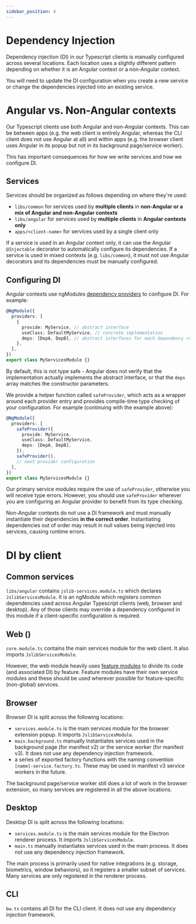 ```yaml
---
sidebar_position: 4
---
```


# Dependency Injection

Dependency injection (DI) in our Typescript clients is manually configured across several locations.
Each location uses a slightly different pattern depending on whether it is an Angular context or a
non-Angular context.

You will need to update the DI configuration when you create a new service or change the
dependencies injected into an existing service.

# Angular vs. Non-Angular contexts

Our Typescript clients use both Angular and non-Angular contexts. This can be between apps (e.g. the
web client is entirely Angular, whereas the CLI client does not use Angular at all) and within apps
(e.g. the browser client uses Angular in its popup but not in its background page/service worker).

This has important consequences for how we write services and how we configure DI.

## Services

Services should be organized as follows depending on where they're used:

- `libs/common` for services used by **multiple clients** in **non-Angular or a mix of Angular and
  non-Angular contexts**
- `libs/angular` for services used by **multiple clients** in **Angular contexts only**
- `apps/<client-name>` for services used by a single client only

If a service is used in an Angular context only, it can use the Angular `@Injectable` decorator to
automatically configure its dependencies. If a service is used in mixed contexts (e.g.
`libs/common`), it must not use Angular decorators and its dependencies must be manually configured.

## Configuring DI

Angular contexts use ngModules
[dependency providers](https://angular.io/guide/dependency-injection-providers) to configure DI. For
example:

```ts
@NgModule({
  providers: [
    {
      provide: MyService, // abstract interface
      useClass: DefaultMyService, // concrete implementation
      deps: [DepA, DepB], // abstract interfaces for each dependency required by the DefaultMyService constructor
    },
  ],
})
export class MyServicesModule {}
```

By default, this is not type safe - Angular does not verify that the implementation actually
implements the abstract interface, or that the `deps` array matches the constructor parameters.

We provide a helper function called `safeProvider`, which acts as a wrapper around each provider
entry and provides compile-time type checking of your configuration. For example (continuing with
the example above):

```ts
@NgModule({
  providers: [
    safeProvider({
      provide: MyService,
      useClass: DefaultMyService,
      deps: [DepA, DepB],
    }),
    safeProvider(),
    // next provider configuration
  ],
})
export class MyServicesModule {}
```

Our primary service modules require the use of `safeProvider`, otherwise you will receive type
errors. However, you should use `safeProvider` wherever you are configuring an Angular provider to
benefit from its type checking.

Non-Angular contexts do not use a DI framework and must manually instantiate their dependencies **in
the correct order**. Instantiating dependencies out of order may result in null values being
injected into services, causing runtime errors.

# DI by client

## Common services

`libs/angular` contains `jslib-services.module.ts` which declares `JslibServicesModule`. It is an
ngModule which registers common dependencies used across Angular Typescript clients (web, browser
and desktop). Any of those clients may override a dependency configured in this module if a
client-specific configuration is required.

## Web ()

`core.module.ts` contains the main services module for the web client. It also imports
`JslibServicesModule`.

However, the web module heavily uses [feature modules](https://angular.io/guide/feature-modules) to
divide its code (and associated DI) by feature. Feature modules have their own service modules and
these should be used wherever possible for feature-specific (non-global) services.

## Browser

Browser DI is split across the following locations:

- `services.module.ts` is the main services module for the browser extension popup. It imports
  `JslibServicesModule`.
- `main.background.ts` manually instantiates services used in the background page (for manifest v2)
  or the service worker (for manifest v3). It does not use any dependency injection framework.
- a series of exported factory functions with the naming convention `[name]-service.factory.ts`.
  These may be used in manifest v3 service workers in the future.

The background page/service worker still does a lot of work in the browser extension, so many
services are registered in all the above locations.

## Desktop

Desktop DI is split across the following locations:

- `services.module.ts` is the main services module for the Electron renderer process. It imports
  `JslibServicesModule`.
- `main.ts` manually instantiates services used in the main process. It does not use any dependency
  injection framework.

The main process is primarily used for native integrations (e.g. storage, biometrics, window
behaviors), so it registers a smaller subset of services. Many services are only registered in the
renderer process.

## CLI

`bw.ts` contains all DI for the CLI client. It does not use any dependency injection framework.
